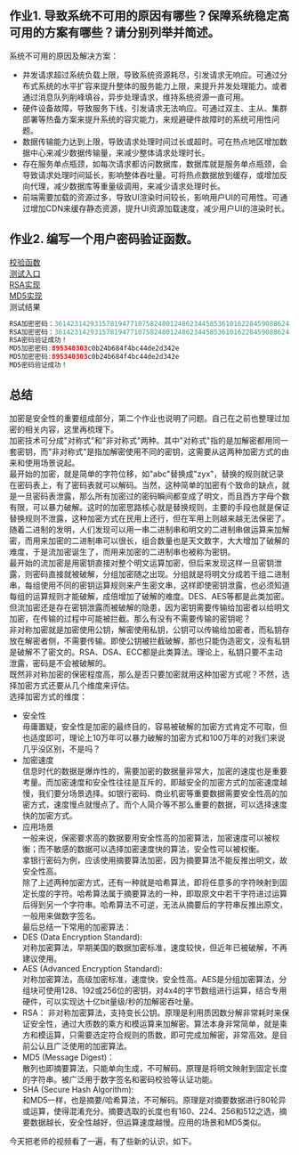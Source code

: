 ## 作业1. 导致系统不可用的原因有哪些？保障系统稳定高可用的方案有哪些？请分别列举并简述。  
系统不可用的原因及解决方案：  
- 并发请求超过系统负载上限，导致系统资源耗尽，引发请求无响应。可通过分布式系统的水平扩容来提升整体的服务能力上限，来提升并发处理能力。或者通过消息队列削峰填谷，异步处理请求，维持系统资源一直可用。  
- 硬件设备故障，导致服务下线，引发请求无法响应。可通过双主、主从、集群部署等热备方案来提升系统的容灾能力，来规避硬件故障时的系统可用性问题。  
- 数据传输能力达到上限，导致请求处理时间过长或超时。可在热点地区增加数据中心来减少数据传输量，来减少整体请求处理时长。  
- 存在服务单点瓶颈，如每次请求都访问数据库，数据库就是服务单点瓶颈，会导致请求处理时间延长，影响整体吞吐量。可将热点数据放到缓存，或增加反向代理，减少数据库等重量级调用，来减少请求处理时长。  
- 前端需要加载的资源过多，导致UI渲染时间较长，影响用户UI的可用性。可通过增加CDN来缓存静态资源，提升UI资源加载速度，减少用户UI的渲染时长。  

  
     


## 作业2. 编写一个用户密码验证函数。   
[校验函数](password/PasswordValidation.java)  
[测试入口](password/client/PasswordClient.java)  
[RSA实现](password/rsa/RSAStrategy.java)  
[MD5实现](password/md5/MD5Strategy.java)  
测试结果   
```java
RSA加密密码：36142314293157819477107582480124862344585361016228459088624862768536779469751485797550394760297009881979254418867455774485603138737622558897982232579118679112525420095931668623538856779463764497093125935423687574892857993821680362999622225001263573099950305147384657170907364267468680760670633569462601696257
RSA加密密码：36142314293157819477107582480124862344585361016228459088624862768536779469751485797550394760297009881979254418867455774485603138737622558897982232579118679112525420095931668623538856779463764497093125935423687574892857993821680362999622225001263573099950305147384657170907364267468680760670633569462601696257
RSA密码验证成功！
MD5加密密码:895340303c0b24b684f4bc44de2d342e
MD5加密密码:895340303c0b24b684f4bc44de2d342e
MD5密码验证成功！
```


## 总结  
加密是安全性的重要组成部分，第二个作业也说明了问题。自己在之前也整理过加密的相关内容，这里再梳理下。  
加密技术可分成"对称式"和"非对称式"两种。其中"对称式"指的是加解密都用同一套密钥，而"非对称式"是指加解密使用不同的密钥，这需要从这两种加密方式的由来和使用场景说起。  
最开始的加密，就是简单的字符位移，如"abc"替换成"zyx"，替换的规则就记录在密码表上，有了密码表就可以解码。当然，这种简单的加密有个致命的缺点，就是一旦密码表泄露，那么所有加密过的密码瞬间都变成了明文，而且西方字母个数有限，可以暴力破解。这时的加密思路核心就是替换规则，主要的手段也就是保证替换规则不泄露，这种加密方式在民用上还行，但在军用上则越来越无法保密了。  
随着二进制的发明，人们发现可以用一串二进制串和明文的二进制串做运算来加解密，而用来加密的二进制串可以很长，组合数量也是天文数字，大大增加了破解的难度，于是流加密诞生了，而用来加密的二进制串也被称为密钥。  
最开始的流加密是用密钥直接对整个明文运算加密，但后来发现这样一旦密钥泄露，则密码直接就被破解，分组加密随之出现。分组就是将明文分成若干组二进制串，每组使用不同的密钥运算规则来产生密文串，这样即使密钥泄露，也必须知道每组的运算规则才能破解，成倍增加了破解的难度。DES、AES等都是此类加密。但流加密还是存在密钥泄露而被破解的隐患，因为密钥需要传输给加密者以给明文加密，在传输的过程中可能被拦截。那么有没有不需要传输的密钥呢？  
非对称加密就是加密使用公钥，解密使用私钥，公钥可以传输给加密者，而私钥存放在解密者侧，不需要传输。即使公钥被拦截破解，那也只能伪造密文，没有私钥是破解不了密文的。RSA、DSA、ECC都是此类算法。理论上，私钥只要不主动泄露，密码是不会被破解的。  
既然非对称加密的保密程度高，那么是否只要加密就用这种加密方式呢？不然，选择加密方式还要从几个维度来评估。  
选择加密方式的维度：  
- 安全性  
毋庸置疑，安全性是加密的最终目的，容易被破解的加密方式肯定不可取，但也适度即可，理论上10万年可以暴力破解的加密方式和100万年的对我们来说几乎没区别，不是吗？  
- 加密速度  
信息时代的数据是爆炸性的，需要加密的数据量非常大，加密的速度也是重要考量。而加密速度和安全性往往是互斥的，即越安全的加密方式的加密速度越慢，我们要分场景选择。如银行密码、商业机密等重要数据需要安全性高的加密方式，速度慢点就慢点了。而个人简介等不那么重要的数据，可以选择速度快的加密方式。  
- 应用场景  
一般来说，保密要求高的数据要用安全性高的加密算法，加密速度可以被权衡；而不敏感的数据可以选择加密速度快的算法，安全性可以被权衡。  
拿银行密码为例，应该使用摘要算法加密，因为摘要算法不能反推出明文，故安全性高。  
除了上述两种加密方式，还有一种就是哈希算法，即将任意多的字符映射到固定长度的字符。哈希算法属于摘要算法的一种，即取原文中若干字符进过运算后得到另一个字符串。哈希算法不可逆，无法从摘要后的字符串反推出原文，一般用来做数字签名。  
最后总结一下常用的加密算法：  
- DES (Data Encryption Standard):  
  对称加密算法，早期美国的数据加密标准，速度较快，但近年已被破解，不再建议使用。  
- AES (Advanced Encryption Standard):  
  对称加密算法，高级加密标准，速度快，安全性高。AES是分组加密算法，分组块可使用128、192或256位的密钥，对4x4的字节数组进行运算，结合专用硬件，可以实现达十亿bit量级/秒的加解密吞吐量。  
- RSA：
  非对称加密算法，支持变长公钥。原理是利用质因数分解非常耗时来保证安全性，通过大质数的乘方和模运算来加解密。算法本身非常简单，就是乘方和模运算，只需要选定符合规则的质数，即可完成加解密，非常高效。是目前公认且广泛使用的加密算法。  
- MD5 (Message Digest)：  
  散列也即摘要算法，只能单向生成，不可解码。原理是将明文映射到固定长度的字符串。被广泛用于数字签名和密码校验等认证功能。  
- SHA (Secure Hash Algorithm):  
  和MD5一样，也是摘要/哈希算法，不可解码。原理是对摘要数据进行80轮异或运算，使得混淆充分。摘要选取的长度也有160、224、256和512之选，摘要数据越长，安全性越好，但运算速度越慢。应用的场景和MD5类似。  


今天把老师的视频看了一遍，有了些新的认识，如下。  



